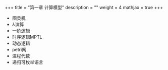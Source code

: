 +++
title = "第一章 计算模型"
description = ""
weight = 4
mathjax = true
+++


- 图灵机
- $\lambda$演算
- 一阶逻辑
- 时序逻辑MPTL
- 动态逻辑
- petri网
- 进程代数
- 递归可枚举语言